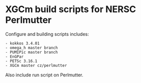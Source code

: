 # XGCm build scripts for NERSC Perlmutter
Configure and building scripts includes:
```
- kokkos 3.4.01
- omega_h master branch
- PUMIPic master branch
- EnGPar
- PETSc 3.16.1
- XGCm master cz/perlmutter
```

Also include run script on Perlmutter.
